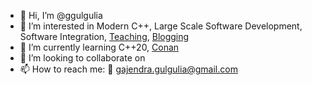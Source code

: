 - 👋 Hi, I’m @ggulgulia
- 👀 I’m interested in Modern C++, Large Scale Software Development, Software Integration, [Teaching](https://mastering-modern-cpp-features.thinkific.com/courses/mastering-modern-cpp-features), [Blogging](https://medium.com/@ggulgulia)
- 🌱 I’m currently learning C++20, [Conan](https://conan.io/)
- 💞️ I’m looking to collaborate on 
- 📫 How to reach me: 📧 gajendra.gulgulia@gmail.com 

<!---
ggulgulia/ggulgulia is a ✨ special ✨ repository because its `README.md` (this file) appears on your GitHub profile.
You can click the Preview link to take a look at your changes.
--->
